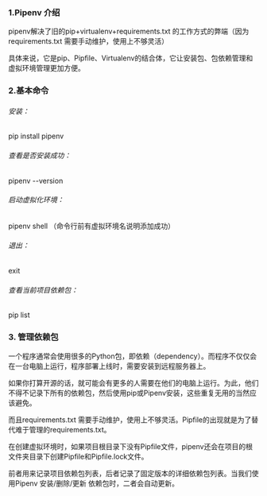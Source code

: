  ### 1.Pipenv 介绍
 pipenv解决了旧的pip+virtualenv+requirements.txt 的工作方式的弊端（因为requirements.txt 需要手动维护，使用上不够灵活）

 具体来说，它是pip、Pipfile、Virtualenv的结合体，它让安装包、包依赖管理和虚拟环境管理更加方便。
 ### 2.基本命令
 ###### 安装：
 pip install pipenv
 ###### 查看是否安装成功：
 pipenv --version
 ###### 启动虚拟化环境：
 pipenv shell （命令行前有虚拟环境名说明添加成功）
 ###### 退出：
 exit
 ###### 查看当前项目依赖包：
 pip list
 ### 3. 管理依赖包
 一个程序通常会使用很多的Python包，即依赖（dependency）。而程序不仅仅会在一台电脑上运行，程序部署上线时，需要安装到远程服务器上。

 如果你打算开源的话，就可能会有更多的人需要在他们的电脑上运行。为此，他们不得不记录下所有的依赖包，然后使用pip或Pipenv安装，这些重复无用的当然应该避免。

 而且requirements.txt 需要手动维护，使用上不够灵活。Pipfile的出现就是为了替代难于管理的requirements.txt。

 在创建虚拟环境时，如果项目根目录下没有Pipfile文件，pipenv还会在项目的根文件夹目录下创建Pipfile和Pipfile.lock文件。

 前者用来记录项目依赖包列表，后者记录了固定版本的详细依赖包列表。当我们使用Pipenv 安装/删除/更新 依赖包时，二者会自动更新。


 
